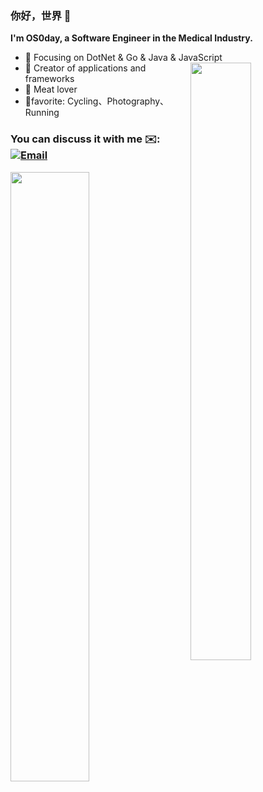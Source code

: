 


### 你好，世界 👋
**I'm OS0day,  a Software Engineer in the Medical Industry.**
- :orange_book: Focusing on DotNet & Go & Java & JavaScript <img align="right" width=45% height=49.5% src="https://os0day.github.io/static-blog-website/images/avatar.png?v=1642048610320"/>
- :hammer: Creator of applications and frameworks
- :meat_on_bone: Meat lover
- 🤪favorite: Cycling、Photography、Running

### You can discuss it with me ✉️:[![Email](https://img.shields.io/badge/-os0day@qq.com-D14836?style=flat-square&logo=Gmail&logoColor=fff)](mailto:os0day@qq.com)
<img align="left" width=50% height=50%   src="https://github-readme-stats.vercel.app/api?username=OS0day&show_icons=true&icon_color=CE1D2D&text_color=718096&bg_color=ffffff&hide_title=true" />
